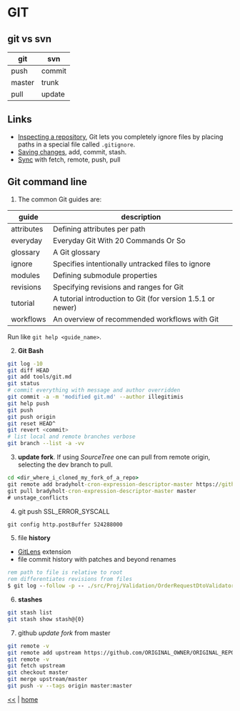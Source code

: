 # GIT

## git vs svn

git | svn
--- | ---
push | commit
master | trunk
pull | update

## Links

+ [Inspecting a repository](https://www.atlassian.com/git/tutorials/inspecting-a-repository), Git lets you completely ignore files by placing paths in a special file called `.gitignore`.
+ [Saving changes](https://www.atlassian.com/git/tutorials/saving-changes), add, commit, stash.
+ [Sync](https://www.atlassian.com/git/tutorials/syncing) with fetch, remote, push, pull

## Git command line

1. The common Git guides are:

| guide | description |
|------------|------------------------------|
| attributes | Defining attributes per path |
| everyday   | Everyday Git With 20 Commands Or So|
| glossary   | A Git glossary|
| ignore     | Specifies intentionally untracked files to ignore|
| modules    | Defining submodule properties|
| revisions  | Specifying revisions and ranges for Git|
| tutorial   | A tutorial introduction to Git (for version 1.5.1 or newer)|
| workflows  | An overview of recommended workflows with Git|
Run like `git help <guide_name>`.

2. **Git Bash**

```sh
git log -10
git diff HEAD
git add tools/git.md
git status
# commit everything with message and author overridden
git commit -a -m 'modified git.md' --author illegitimis
git help push
git push
git push origin
git reset HEAD^
git revert <commit>
# list local and remote branches verbose
git branch --list -a -vv
```

3. **update fork**. If using _SourceTree_ one can pull from remote origin, selecting the dev branch to pull.

```cmd
cd <dir_where_i_cloned_my_fork_of_a_repo>
git remote add bradyholt-cron-expression-descriptor-master https://github.com/bradyholt/cron-expression-descriptor
git pull bradyholt-cron-expression-descriptor-master master
# unstage_conflicts
```

4. git push SSL_ERROR_SYSCALL

```cmd
git config http.postBuffer 524288000
```

5. file **history**
  - [GitLens](https://marketplace.visualstudio.com/items?itemName=eamodio.gitlens) extension
  - file commit history with patches and beyond renames

  ```bat
  rem path to file is relative to root
  rem differentiates revisions from files
  $ git log --follow -p -- ./src/Proj/Validation/OrderRequestDtoValidator.cs
  ```

6. **stashes**

```sh
git stash list
git stash show stash@{0}
```

7. github _update fork_ from master

```sh
git remote -v
git remote add upstream https://github.com/ORIGINAL_OWNER/ORIGINAL_REPOSITORY.git
git remote -v
git fetch upstream
git checkout master
git merge upstream/master
git push -v --tags origin master:master
```

[<<](../tools.md) | [home](../../README.md)